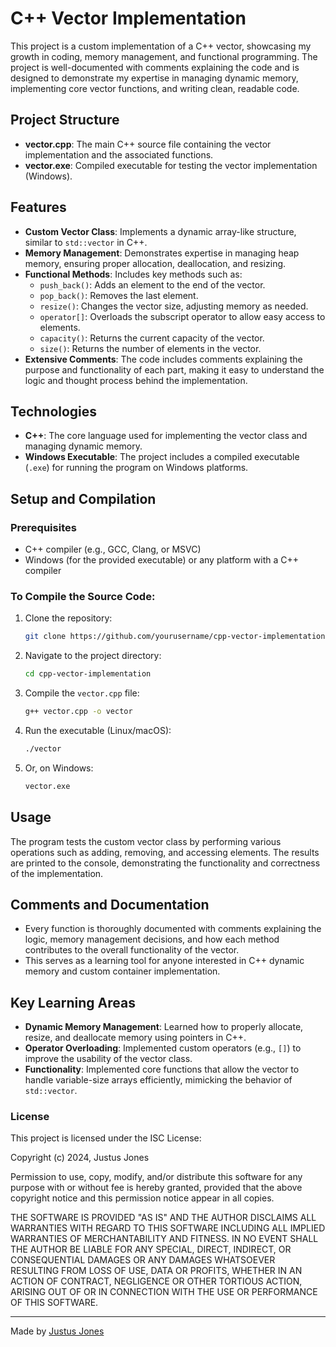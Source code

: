 # C++ Vector Implementation

This project is a custom implementation of a C++ vector, showcasing my growth in coding, memory management, and functional programming. The project is well-documented with comments explaining the code and is designed to demonstrate my expertise in managing dynamic memory, implementing core vector functions, and writing clean, readable code.

## Project Structure

- **vector.cpp**: The main C++ source file containing the vector implementation and the associated functions.
- **vector.exe**: Compiled executable for testing the vector implementation (Windows).

## Features

- **Custom Vector Class**: Implements a dynamic array-like structure, similar to `std::vector` in C++.
- **Memory Management**: Demonstrates expertise in managing heap memory, ensuring proper allocation, deallocation, and resizing.
- **Functional Methods**: Includes key methods such as:
  - `push_back()`: Adds an element to the end of the vector.
  - `pop_back()`: Removes the last element.
  - `resize()`: Changes the vector size, adjusting memory as needed.
  - `operator[]`: Overloads the subscript operator to allow easy access to elements.
  - `capacity()`: Returns the current capacity of the vector.
  - `size()`: Returns the number of elements in the vector.
- **Extensive Comments**: The code includes comments explaining the purpose and functionality of each part, making it easy to understand the logic and thought process behind the implementation.

## Technologies

- **C++**: The core language used for implementing the vector class and managing dynamic memory.
- **Windows Executable**: The project includes a compiled executable (`.exe`) for running the program on Windows platforms.

## Setup and Compilation

### Prerequisites
- C++ compiler (e.g., GCC, Clang, or MSVC)
- Windows (for the provided executable) or any platform with a C++ compiler

### To Compile the Source Code:
1. Clone the repository:
    ```bash
    git clone https://github.com/yourusername/cpp-vector-implementation.git
    ```
2. Navigate to the project directory:
    ```bash
    cd cpp-vector-implementation
    ```
3. Compile the `vector.cpp` file:
    ```bash
    g++ vector.cpp -o vector
    ```

4. Run the executable (Linux/macOS):
    ```bash
    ./vector
    ```

5. Or, on Windows:
    ```bash
    vector.exe
    ```

## Usage

The program tests the custom vector class by performing various operations such as adding, removing, and accessing elements. The results are printed to the console, demonstrating the functionality and correctness of the implementation.

## Comments and Documentation

- Every function is thoroughly documented with comments explaining the logic, memory management decisions, and how each method contributes to the overall functionality of the vector.
- This serves as a learning tool for anyone interested in C++ dynamic memory and custom container implementation.

## Key Learning Areas

- **Dynamic Memory Management**: Learned how to properly allocate, resize, and deallocate memory using pointers in C++.
- **Operator Overloading**: Implemented custom operators (e.g., `[]`) to improve the usability of the vector class.
- **Functionality**: Implemented core functions that allow the vector to handle variable-size arrays efficiently, mimicking the behavior of `std::vector`.

### License

This project is licensed under the ISC License:

Copyright (c) 2024, Justus Jones

Permission to use, copy, modify, and/or distribute this software for any purpose with or without fee is hereby granted, provided that the above copyright notice and this permission notice appear in all copies.

THE SOFTWARE IS PROVIDED "AS IS" AND THE AUTHOR DISCLAIMS ALL WARRANTIES WITH REGARD TO THIS SOFTWARE INCLUDING ALL IMPLIED WARRANTIES OF MERCHANTABILITY AND FITNESS. IN NO EVENT SHALL THE AUTHOR BE LIABLE FOR ANY SPECIAL, DIRECT, INDIRECT, OR CONSEQUENTIAL DAMAGES OR ANY DAMAGES WHATSOEVER RESULTING FROM LOSS OF USE, DATA OR PROFITS, WHETHER IN AN ACTION OF CONTRACT, NEGLIGENCE OR OTHER TORTIOUS ACTION, ARISING OUT OF OR IN CONNECTION WITH THE USE OR PERFORMANCE OF THIS SOFTWARE.

---

Made by [Justus Jones](https://github.com/Jorstors)

